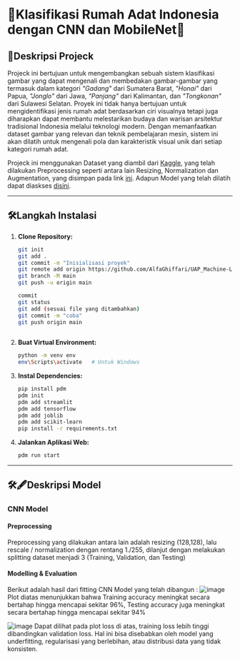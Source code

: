 # 💫Klasifikasi Rumah Adat Indonesia dengan CNN dan MobileNet💫

## 🧷Deskripsi Projeck

Projeck ini bertujuan untuk mengembangkan sebuah sistem klasifikasi gambar yang dapat mengenali dan membedakan gambar-gambar yang termasuk dalam kategori *"Gadang"* dari Sumatera Barat, *"Honai"* dari Papua, *"Jonglo"* dari Jawa, *"Panjang"* dari Kalimantan, dan *"Tongkonan"* dari Sulawesi Selatan. Proyek ini tidak hanya bertujuan untuk mengidentifikasi jenis rumah adat berdasarkan ciri visualnya tetapi juga diharapkan dapat membantu melestarikan budaya dan warisan arsitektur tradisional Indonesia melalui teknologi modern. Dengan memanfaatkan dataset gambar yang relevan dan teknik pembelajaran mesin, sistem ini akan dilatih untuk mengenali pola dan karakteristik visual unik dari setiap kategori rumah adat. 

Projeck ini menggunakan Dataset yang diambil dari [Kaggle](https://www.kaggle.com/datasets/rariffirmansah/rumah-adat), yang telah dilakukan Preprocessing seperti antara lain Resizing, Normalization dan  Augmentation, yang disimpan pada link [ini](https://drive.google.com/drive/folders/1PUx-3EpQFIIxOXHD52Pk1Y1s8KCF5SVZ?usp=drive_link). Adapun Model yang telah dilatih dapat diaskses [disini](https://drive.google.com/drive/folders/15b_OdgaOHIArKq-llL0N_4vj2k9QGTFG?usp=sharing).

---

## 🛠️Langkah Instalasi
1. **Clone Repository:**
   ```bash
   git init
   git add .
   git commit -m "Inisialisasi proyek"
   git remote add origin https://github.com/AlfaGhiffari/UAP_Machine-Learning.git
   git branch -M main
   git push -u origin main

   commit
   git status
   git add (sesuai file yang ditambahkan)
   git commit -m "coba"
   git push origin main
  
   ```

2. **Buat Virtual Environment:**
   ```bash
   python -m venv env
   env\Scripts\activate   # Untuk Windows
   ```

3. **Instal Dependencies:**
   ```bash
   pip install pdm
   pdm init
   pdm add streamlit
   pdm add tensorflow
   pdm add joblib
   pdm add scikit-learn
   pip install -r requirements.txt
   ```

4. **Jalankan Aplikasi Web:**
   ```bash
   pdm run start
   ```
---

## 🛠🖋️Deskripsi Model
### CNN Model
#### Preprocessing
Preprocessing yang dilakukan antara lain adalah resizing (128,128), lalu rescale / normalization dengan rentang 1./255, dilanjut dengan melakukan splitting dataset menjadi 3 (Training, Validation, dan Testing)

#### Modelling & Evaluation
Berikut adalah hasil dari fitting CNN Model yang telah dibangun :
![image](https://github.com/user-attachments/assets/190b53e9-950c-465d-bbd3-f23f4a1931b3)
Plot diatas menunjukkan bahwa Training accuracy meningkat secara bertahap hingga mencapai sekitar 96%, Testing accuracy juga meningkat secara bertahap hingga mencapai sekitar 94%

![image](https://github.com/user-attachments/assets/ff4b4f8d-5e7a-4a28-8397-1000cb35cdc0)
Dapat dilihat pada plot loss di atas, training loss lebih tinggi dibandingkan validation loss. Hal ini bisa disebabkan oleh model yang underfitting, regularisasi yang berlebihan, atau distribusi data yang tidak konsisten.




